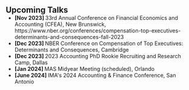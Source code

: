  
<h2 id="talks" style="margin: 2px 0px 0px;"> <br> 
<br> Upcoming Talks </h2>

<ul style="margin:0 0 5px;">
  
  <li><autocolor> <strong> [Nov 2023] </strong>   33rd Annual Conference on Financial Economics and Accounting (CFEA), New Brunswick, https://www.nber.org/conferences/compensation-top-executives-determinants-and-consequences-fall-2023 </autocolor></li>
   <li><autocolor> <strong> [Dec 2023] </strong>  NBER Conference on Compensation of Top Executives: Determinants and Consequences, Cambridge  </autocolor></li>
   <li><autocolor> <strong> [Dec 2023] </strong>  2023 Accounting PhD Rookie Recruiting and Research Camp, Dallas  </autocolor></li>
  <li><autocolor> <strong> [Jan 2024] </strong>   MAS Midyear Meeting (scheduled), Orlando  </autocolor></li>
  <li><autocolor> <strong> [June 2024] </strong>  IMA's 2024 Accounting & Finance Conference, San Antonio  </autocolor></li>
</ul>
